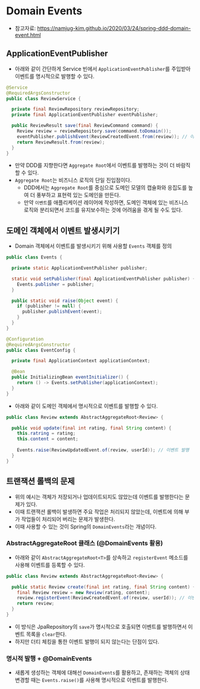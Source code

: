 # Domain Events

- 참고자료: https://namjug-kim.github.io/2020/03/24/spring-ddd-domain-event.html

## ApplicationEventPublisher

- 아래와 같이 간단하게 Service 빈에서 `ApplicationEventPublisher`를 주입받아 이벤트를 명시적으로 발행할 수 있다.

```java
@Service
@RequiredArgsConstructor
public class ReviewService {

  private final ReviewRepository reviewRepository;
  private final ApplicationEventPublisher eventPublisher;

  public ReviewResult save(final ReviewCommand command) {
    Review review = reviewRepository.save(command.toDomain());
    eventPublisher.publishEvent(ReviewCreatedEvent.from(review)); // 이벤트 발행
    return ReviewResult.from(review);
  }
}
```

- 만약 DDD를 지향한다면 `Aggregate Root`에서 이벤트를 발행하는 것이 더 바람직할 수 있다.
- `Aggregate Root`는 비즈니스 로직의 단일 진입점이다. 
  - DDD에서는 `Aggregate Root`를 중심으로 도메인 모델의 캡슐화와 응집도를 높여 더 풍부하고 표현력 있는 도메인을 만든다.
  - 만약 `이벤트`를 애플리케이션 레이어에 작성하면, 도메인 객체에 있는 비즈니스 로직와 분리되면서 코드를 유지보수하는 것에 어려움을 겪게 될 수도 있다. 

## 도메인 객체에서 이벤트 발생시키기

- Domain 객체에서 이벤트를 발생시키기 위해 사용할 `Events` 객체를 정의

```java
public class Events {

  private static ApplicationEventPublisher publisher;

  static void setPublisher(final ApplicationEventPublisher publisher) {
    Events.publisher = publisher;
  }

  public static void raise(Object event) {
    if (publisher != null) {
      publisher.publishEvent(event);
    }
  }
}
```

```java
@Configuration
@RequiredArgsConstructor
public class EventConfig {

  private final ApplicationContext applicationContext;

  @Bean
  public InitializingBean eventInitializer() {
    return () -> Events.setPublisher(applicationContext);
  }
}
```

- 아래와 같이 도메인 객체에서 명시적으로 이벤트를 발행할 수 있다.

```java
public class Review extends AbstractAggregateRoot<Review> {

  public void update(final int rating, final String content) {
    this.ratring = rating;
    this.content = content;
    
    Events.raise(ReviewUpdatedEvent.of(review, userId)); // 이벤트 발행
  }
}
```


## 트랜잭션 롤백의 문제

- 위의 예시는 객체가 저장되거나 업데이트되지도 않았는데 이벤트를 발행한다는 문제가 있다. 
- 이때 트랜잭션 롤백이 발생하면 주요 작업은 처리되지 않았는데, 이벤트에 의해 부가 작업들이 처리되어 버리는 문제가 발생한다.
- 이때 사용할 수 있는 것이 Spring의 `DomainEvents`라는 개념이다.

### AbstractAggregateRoot 클래스 (@DomainEvents 활용)

- 아래와 같이 `AbstractAggregateRoot<T>`를 상속하고 `registerEvent` 메소드를 사용해 이벤트를 등록할 수 있다.

```java
public class Review extends AbstractAggregateRoot<Review> {

  public static Review create(final int rating, final String content) {
    final Review review = new Review(rating, content);
    review.registerEvent(ReviewCreatedEvent.of(review, userId)); // 이벤트 저장
    return review;
  }
}
```

- 이 방식은 JpaRepository의 `save`가 명시적으로 호출되면 이벤트를 발행하면서 이벤트 목록을 `clear`한다.
- 하지만 더티 체킹을 통한 이벤트 발행이 되지 않는다는 단점이 있다. 


### 명시적 발행 + @DomainEvents

- 새롭게 생성하는 객체에 대해선 `DomainEvents`를 활용하고, 존재하는 객체의 상태 변경할 때는 `Events.raise()`를 사용해 명시적으로 이벤트를 발행한다.
